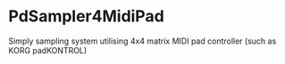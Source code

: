 # PdSampler4MidiPad
Simply sampling system utilising 4x4 matrix MIDI pad controller (such as KORG padKONTROL)
